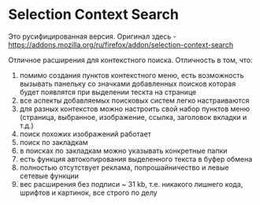 # Selection Context Search 

Это русифицированная версия. Оригинал здесь - <a href="https://addons.mozilla.org/ru/firefox/addon/selection-context-search" target="_blank">https://addons.mozilla.org/ru/firefox/addon/selection-context-search</a>

Отличное расширения для контекстного поиска. Отличность в том, что:
1. помимо создания пунктов контекстного меню, есть возможность вызывать панельку со значками добавленных поисков которая будет появлятся при выделении тескта на странице
2. все аспекты добавляемых поисковых систем легко настраиваются
3. для разных контекстов можно настроить свой набор пунктов меню (страница, выбранное, изображение, ссылка, заголовок вкладки и т.д.)
4. поиск похожих изображений работает
5. поиск по закладкам
6. в поисках по закладкам можно указывать конкретные папки
7. есть функция автокопирования выделенного текста в буфер обмена
8. полностью отсутствует реклама, попрошайничество и левые сетевые функции
9. вес расширения без подписи ~ 31 kb, т.е. никакого лишнего кода, шрифтов и картинок, все строго по делу
